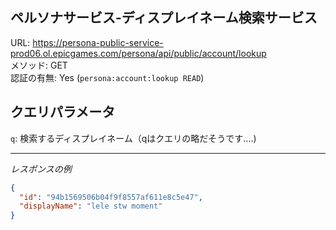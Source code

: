 ## ペルソナサービス-ディスプレイネーム検索サービス

URL: https://persona-public-service-prod06.ol.epicgames.com/persona/api/public/account/lookup \
メソッド: GET \
認証の有無: Yes (`persona:account:lookup READ`)

## クエリパラメータ

`q`: 検索するディスプレイネーム（qはクエリの略だそうです....)

---

_レスポンスの例_

```json
{
  "id": "94b1569506b04f9f8557af611e8c5e47",
  "displayName": "lele stw moment"
}
```
